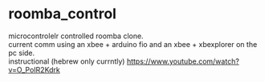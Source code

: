 # roomba_control
microcontrolelr controlled roomba clone.   
current comm using an xbee + arduino fio and an xbee + xbexplorer on the pc side.  
instructional (hebrew only currntly) https://www.youtube.com/watch?v=O_PoIR2Kdrk  
